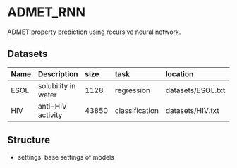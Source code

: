 # ADMET_RNN
ADMET property prediction using recursive neural network.

## Datasets

| Name | Description | size | task | location | source              |
|:-----|:------------|:-----|:-----|:---------|:--------------------|
| ESOL | solubility in water |1128|regression|datasets/ESOL.txt|J. S. Delaney, J. Chem. Inf. Model., 2004, 44, 1000–1005|
| HIV |anti-HIV activity|43850|classification|datasets/HIV.txt|https://wiki.nci.nih.gov/display/NCIDTPdata/AIDS+Antiviral+Screen+Data|

## Structure

- settings: base settings of models